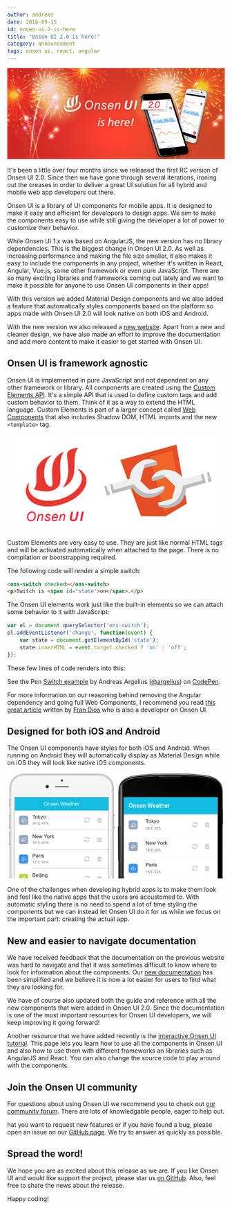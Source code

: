 ```yaml
---
author: andreas
date: 2016-09-15
id: onsen-ui-2-is-here
title: "Onsen UI 2.0 is here!"
category: announcement
tags: onsen ui, react, angular
---
```


![Onsen UI is here!](/blog/content/images/2016/Sep/onsen_release.png)

It's been a little over four months since we released the first RC version of Onsen UI 2.0. Since then we have gone through several iterations, ironing out the creases in order to deliver a great UI solution for all hybrid and mobile web app developers out there.

Onsen UI is a library of UI components for mobile apps. It is designed to make it easy and efficient for developers to design apps. We aim to make the components easy to use while still giving the developer a lot of power to customize their behavior.

<!-- more -->

While Onsen UI 1.x was based on AngularJS, the new version has no library dependencies. This is the biggest change in Onsen UI 2.0. As well as increasing performance and making the file size smaller, it also makes it easy to include the components in any project, whether it's written in React, Angular, Vue.js, some other framework or even pure JavaScript. There are so many exciting libraries and frameworks coming out lately and we want to make it possible for anyone to use Onsen UI components in their apps!

With this version we added Material Design components and we also added a feature that automatically styles components based on the platform so apps made with Onsen UI 2.0 will look native on both iOS and Android.

With the new version we also released a [new website](https://onsen.io/). Apart from a new and cleaner design, we have also made an effort to improve the documentation and add more content to make it easier to get started with Onsen UI.

## Onsen UI is framework agnostic

Onsen UI is implemented in pure JavaScript and not dependent on any other framework or library. All components are created using the [Custom Elements API](https://developer.mozilla.org/en-US/docs/Web/Web_Components/Custom_Elements). It's a simple API that is used to define custom tags and add custom behavior to them. Think of it as a way to extend the HTML language. Custom Elements is part of a larger concept called [Web Components](http://webcomponents.org/) that also includes Shadow DOM, HTML imports and the new `<template>` tag.

![Onsen UI uses Web Components](/blog/content/images/2016/Sep/onsen_wc.png)

Custom Elements are very easy to use. They are just like normal HTML tags and will be activated automatically when attached to the page. There is no compilation or bootstrapping required.

The following code will render a simple switch:

```html
<ons-switch checked></ons-switch>
<p>Switch is <span id="state">on</span>.</p>
```

The Onsen UI elements work just like the built-in elements so we can attach some behavior to it with JavaScript:

```javascript
var el = document.querySelector('ons-switch');
el.addEventListener('change', function(event) {
    var state = document.getElementById('state');
    state.innerHTML = event.target.checked ? 'on' : 'off';
});
```

These few lines of code renders into this:

<p data-height="300" data-theme-id="13819" data-slug-hash="bwEPVA" data-default-tab="js,result" data-user="argelius" data-embed-version="2" class="codepen">See the Pen <a href="http://codepen.io/argelius/pen/bwEPVA/">Switch example</a> by Andreas Argelius (<a href="http://codepen.io/argelius">@argelius</a>) on <a href="http://codepen.io">CodePen</a>.</p>
<script async src="//assets.codepen.io/assets/embed/ei.js"></script>

For more information on our reasoning behind removing the Angular dependency and going full Web Components, I recommend you read [this great article](/blog/onsen-ui-web-components/) written by [Fran Dios](https://twitter.com/frandiox) who is also a developer on Onsen UI.

## Designed for both iOS and Android

The Onsen UI components have styles for both iOS and Android. When running on Android they will automatically display as Material Design while on iOS they will look like native iOS components.

![Automatic styling in Onsen UI](/blog/content/images/2016/Jun/react_redux_onsen_weather.png)

One of the challenges when developing hybrid apps is to make them look and feel like the native apps that the users are accustomed to. With automatic styling there is no need to spend a lot of time styling the components but we can instead let Onsen UI do it for us while we focus on the important part: creating the actual app.

## New and easier to navigate documentation

We have received feedback that the documentation on the previous website was hard to navigate and that it was sometimes difficult to know where to look for information about the components. Our [new documentation](/v2/docs/guide/js/) has been simplified and we believe it is now a lot easier for users to find what they are looking for.

We have of course also updated both the guide and reference with all the new components that were added in Onsen UI 2.0. Since the documentation is one of the most important resources for Onsen UI developers, we will keep improving it going forward!

Another resource that we have added recently is the [interactive Onsen UI tutorial](/tutorial). This page lets you learn how to use all the components in Onsen UI and also how to use them with different frameworks an libraries such as AngularJS and React. You can also change the source code to play around with the components.

## Join the Onsen UI community

For questions about using Onsen UI we recommend you to check out [our community forum](https://community.onsen.io/). There are lots of knowledgable people, eager to help out.

hat you want to request new features or if you have found a bug, please open an issue on our [GitHub page](http://github.com/OnsenUI/OnsenUI). We try to answer as quickly as possible.

## Spread the word!

We hope you are as excited about this release as we are. If you like Onsen UI and would like support the project, please star us [on GitHub](http://github.com/OnsenUI/OnsenUI). Also, feel free to share the news about the release.

Happy coding!
